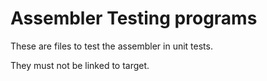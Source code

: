 # Assembler Testing programs

These are files to test the assembler  in unit tests.

They must not be linked to target.
